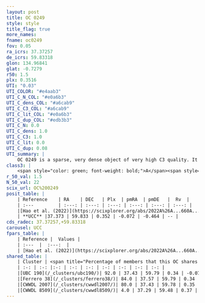 ```yaml
---
layout: post
title: OC 0249
style: style
title_flag: true
more_names: 
fname: oc0249
fov: 0.05
ra_icrs: 37.37257
de_icrs: 59.83318
glon: 134.96841
glat: -0.7279
r50: 1.5
plx: 0.3516
UTI: "0.03"
UTI_COLOR: "#e4aab3"
UTI_C_N_COL: "#e0a6b3"
UTI_C_dens_COL: "#a6cab9"
UTI_C_C3_COL: "#a6cab9"
UTI_C_lit_COL: "#e0a6b3"
UTI_C_dup_COL: "#edb3b3"
UTI_C_N: 0.0
UTI_C_dens: 1.0
UTI_C_C3: 1.0
UTI_C_lit: 0.0
UTI_C_dup: 0.08
UTI_summary: |
    OC 0249 is a sparse, very dense object of very high C3 quality. It was recently reported in the literature.<br><br><span style="color: #99180f; font-weight: bold;">Warning: </span>This is very likely a duplicate object, which shares a large percentage of members with at least one previously reported entry.<br><br><span style="color: #99180f; font-weight: bold;">Warning: </span>contains less than 25 stars with <i>P>0.5</i> estimated.
class3: |
    <span style="color: green; font-weight: bold;">A</span><span style="color: green; font-weight: bold;">A</span>
r_50_val: 1.5
N_50_val: 22
scix_url: OC%200249
posit_table: |
    | Reference    | RA    | DEC   | Plx  | pmRA  | pmDE   |  Rv  |
    | :---         | :---: | :---: | :---: | :---: | :---: | :---: |
    |[Hao et al. (2022)](https://scixplorer.org/abs/2022A%26A...660A...4H) | 37.359 | 59.829 | 0.362 | -0.052 | -0.443 | -- |
    | **UCC** |37.373 | 59.833 | 0.352 | -0.072 | -0.464 | -- | 
cds_radec: 37.37257,+59.83318
carousel: UCC
fpars_table: |
    | Reference |  Values |
    | :---  |  :---:  |
    | [Hao et al. (2022)](https://scixplorer.org/abs/2022A%26A...660A...4H) | `AG=1.96, age=6.9, Z=0.019` |
shared_table: |
    | Cluster | <span title="Percentage of members that this OC shares with the ones listed">%</span>   | RA   | DEC   | Plx   | pmRA  | pmDE  | Rv | UTI |
    | :-: | :-: |:-: | :-: | :-: | :-: | :-: | :-: | :-: |
    |[UBC 190](/_clusters/ubc190/)| 92.0 | 37.43 | 59.79 | 0.34 | -0.07 | -0.49 | -- |0.13 |
    |[Ferrero 38](/_clusters/ferrero38/)| 84.0 | 37.57 | 59.79 | 0.34 | -0.09 | -0.49 | -51.17 |0.42 |
    |[CWWDL 2007](/_clusters/cwwdl2007/)| 80.0 | 37.43 | 59.78 | 0.35 | -0.06 | -0.49 | -- |0.06 |
    |[CWWDL 8509](/_clusters/cwwdl8509/)| 4.0 | 37.29 | 59.48 | 0.37 | -0.03 | -0.59 | -- |0.07 |
---
```

